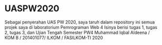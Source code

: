 # UASPW2020
Sebagai penyerahan UAS PW 2020, saya taruh dalam repository ini semua projek saya di laboratorium Pemrograman Web 4
Isinya berisi tugas 1, tugas 2, tugas 3, dan Ujian Tengah Semester PW4
Muhammad Iqbal Aldeena / KOM B / 201401077/ ILKOM / FASILKOM-TI 2020
